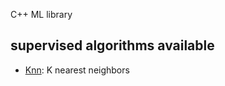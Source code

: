 C++ ML library

## supervised algorithms available
- [Knn](https://github.com/Hyouteki/camel/blob/main/src/supervised/knn.hpp): K nearest neighbors
